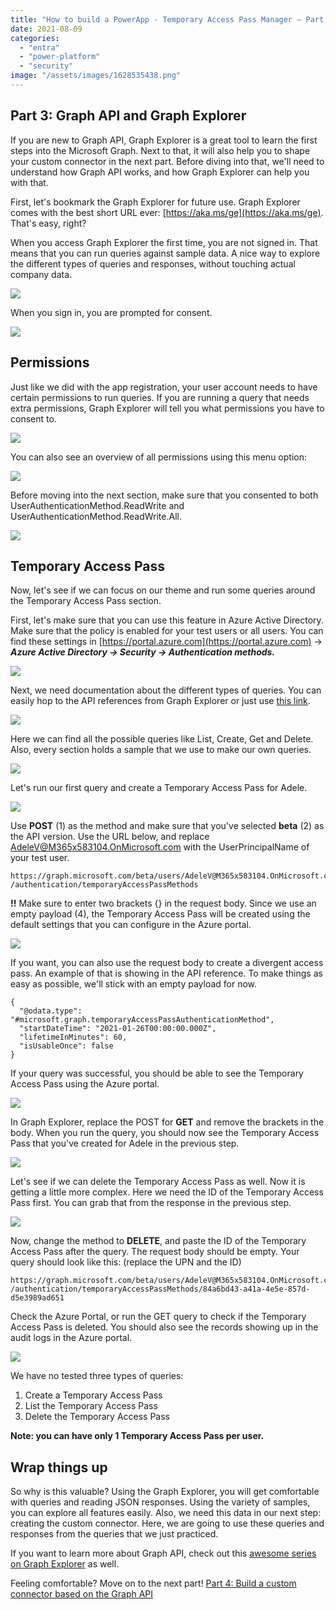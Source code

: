 ```yaml
---
title: "How to build a PowerApp - Temporary Access Pass Manager – Part 3"
date: 2021-08-09
categories: 
  - "entra"
  - "power-platform"
  - "security"
image: "/assets/images/1628535438.png"
---
```


## Part 3: Graph API and Graph Explorer

If you are new to Graph API, Graph Explorer is a great tool to learn the first steps into the Microsoft Graph. Next to that, it will also help you to shape your custom connector in the next part. Before diving into that, we'll need to understand how Graph API works, and how Graph Explorer can help you with that.

First, let's bookmark the Graph Explorer for future use. Graph Explorer comes with the best short URL ever: [https://aka.ms/ge](https://aka.ms/ge). That's easy, right?

When you access Graph Explorer the first time, you are not signed in. That means that you can run queries against sample data. A nice way to explore the different types of queries and responses, without touching actual company data.

![](/assets/images/image-14.png)

When you sign in, you are prompted for consent.

![](/assets/images/image-15.png)

## Permissions

Just like we did with the app registration, your user account needs to have certain permissions to run queries. If you are running a query that needs extra permissions, Graph Explorer will tell you what permissions you have to consent to.

![](/assets/images/image-16.png)

You can also see an overview of all permissions using this menu option:

![](/assets/images/image-17.png)

Before moving into the next section, make sure that you consented to both UserAuthenticationMethod.ReadWrite and UserAuthenticationMethod.ReadWrite.All.

![](/assets/images/image-20.png)

## Temporary Access Pass

Now, let's see if we can focus on our theme and run some queries around the Temporary Access Pass section.

First, let's make sure that you can use this feature in Azure Active Directory. Make sure that the policy is enabled for your test users or all users. You can find these settings in [https://portal.azure.com](https://portal.azure.com) -> **_Azure Active Directory -> Security -> Authentication methods._**

![](/assets/images/image-19.png)

Next, we need documentation about the different types of queries. You can easily hop to the API references from Graph Explorer or just use [this link](https://docs.microsoft.com/en-us/graph/api/resources/temporaryaccesspassauthenticationmethod?view=graph-rest-beta).

![](/assets/images/image-18.png)

Here we can find all the possible queries like List, Create, Get and Delete. Also, every section holds a sample that we use to make our own queries.

![](/assets/images/image-23.png)

Let's run our first query and create a Temporary Access Pass for Adele.

![](/assets/images/image-24.png)

Use **POST** (1) as the method and make sure that you've selected **beta** (2) as the API version. Use the URL below, and replace AdeleV@M365x583104.OnMicrosoft.com with the UserPrincipalName of your test user.

```
https://graph.microsoft.com/beta/users/AdeleV@M365x583104.OnMicrosoft.com
/authentication/temporaryAccessPassMethods
```

**!!** Make sure to enter two brackets {} in the request body. Since we use an empty payload (4), the Temporary Access Pass will be created using the default settings that you can configure in the Azure portal.

![](/assets/images/image-21.png)

If you want, you can also use the request body to create a divergent access pass. An example of that is showing in the API reference. To make things as easy as possible, we'll stick with an empty payload for now.

```
{
  "@odata.type": "#microsoft.graph.temporaryAccessPassAuthenticationMethod",
  "startDateTime": "2021-01-26T00:00:00.000Z",
  "lifetimeInMinutes": 60,
  "isUsableOnce": false
}
```

If your query was successful, you should be able to see the Temporary Access Pass using the Azure portal.

![](/assets/images/image-25.png)

In Graph Explorer, replace the POST for **GET** and remove the brackets in the body. When you run the query, you should now see the Temporary Access Pass that you've created for Adele in the previous step.

![](/assets/images/image-26.png)

Let's see if we can delete the Temporary Access Pass as well. Now it is getting a little more complex. Here we need the ID of the Temporary Access Pass first. You can grab that from the response in the previous step.

![](/assets/images/image-27.png)

Now, change the method to **DELETE**, and paste the ID of the Temporary Access Pass after the query. The request body should be empty. Your query should look like this: (replace the UPN and the ID)

```
https://graph.microsoft.com/beta/users/AdeleV@M365x583104.OnMicrosoft.com
/authentication/temporaryAccessPassMethods/84a6bd43-a41a-4e5e-857d-d5e3989ad651
```

Check the Azure Portal, or run the GET query to check if the Temporary Access Pass is deleted. You should also see the records showing up in the audit logs in the Azure portal.

![](/assets/images/image-28.png)

We have no tested three types of queries:

1. Create a Temporary Access Pass
2. List the Temporary Access Pass
3. Delete the Temporary Access Pass

**Note: you can have only 1 Temporary Access Pass per user.**

## Wrap things up

So why is this valuable? Using the Graph Explorer, you will get comfortable with queries and reading JSON responses. Using the variety of samples, you can explore all features easily. Also, we need this data in our next step: creating the custom connector. Here, we are going to use these queries and responses from the queries that we just practiced.

If you want to learn more about Graph API, check out this [awesome series on Graph Explorer](https://developer.microsoft.com/en-us/graph/blogs/msgraphmailbag-use-graph-explorer-like-a-professional/) as well.

Feeling comfortable? Move on to the next part! [Part 4: Build a custom connector based on the Graph API](https://janbakker.tech/how-to-build-a-powerapp-temporary-access-pass-manager-part-4/)
